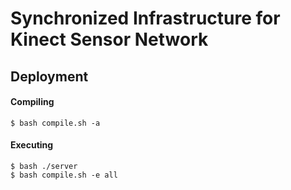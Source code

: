 # Synchronized Infrastructure for Kinect Sensor Network

## Deployment

#### Compiling
```
$ bash compile.sh -a
```

#### Executing
```
$ bash ./server
$ bash compile.sh -e all
```